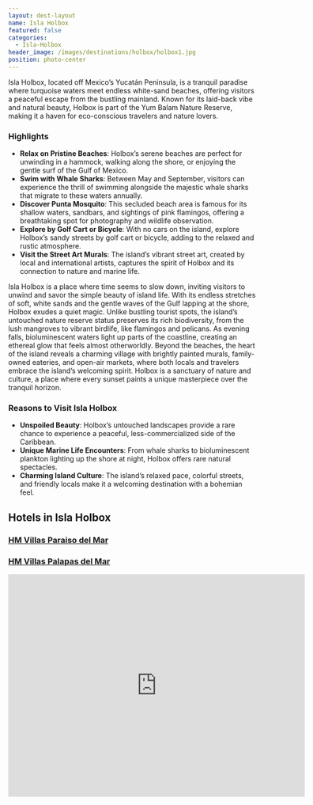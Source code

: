 ```yaml
---
layout: dest-layout
name: Isla Holbox
featured: false
categories:
  - Isla-Holbox
header_image: /images/destinations/holbox/holbox1.jpg
position: photo-center
---
```



Isla Holbox, located off Mexico’s Yucatán Peninsula, is a tranquil paradise where turquoise waters meet endless white-sand beaches, offering visitors a peaceful escape from the bustling mainland. Known for its laid-back vibe and natural beauty, Holbox is part of the Yum Balam Nature Reserve, making it a haven for eco-conscious travelers and nature lovers.

### Highlights  
- **Relax on Pristine Beaches**: Holbox’s serene beaches are perfect for unwinding in a hammock, walking along the shore, or enjoying the gentle surf of the Gulf of Mexico.  
- **Swim with Whale Sharks**: Between May and September, visitors can experience the thrill of swimming alongside the majestic whale sharks that migrate to these waters annually.  
- **Discover Punta Mosquito**: This secluded beach area is famous for its shallow waters, sandbars, and sightings of pink flamingos, offering a breathtaking spot for photography and wildlife observation.  
- **Explore by Golf Cart or Bicycle**: With no cars on the island, explore Holbox’s sandy streets by golf cart or bicycle, adding to the relaxed and rustic atmosphere.  
- **Visit the Street Art Murals**: The island’s vibrant street art, created by local and international artists, captures the spirit of Holbox and its connection to nature and marine life.  

Isla Holbox is a place where time seems to slow down, inviting visitors to unwind and savor the simple beauty of island life. With its endless stretches of soft, white sands and the gentle waves of the Gulf lapping at the shore, Holbox exudes a quiet magic. Unlike bustling tourist spots, the island’s untouched nature reserve status preserves its rich biodiversity, from the lush mangroves to vibrant birdlife, like flamingos and pelicans. As evening falls, bioluminescent waters light up parts of the coastline, creating an ethereal glow that feels almost otherworldly. Beyond the beaches, the heart of the island reveals a charming village with brightly painted murals, family-owned eateries, and open-air markets, where both locals and travelers embrace the island’s welcoming spirit. Holbox is a sanctuary of nature and culture, a place where every sunset paints a unique masterpiece over the tranquil horizon.


### Reasons to Visit Isla Holbox  
- **Unspoiled Beauty**: Holbox’s untouched landscapes provide a rare chance to experience a peaceful, less-commercialized side of the Caribbean.  
- **Unique Marine Life Encounters**: From whale sharks to bioluminescent plankton lighting up the shore at night, Holbox offers rare natural spectacles.    
- **Charming Island Culture**: The island’s relaxed pace, colorful streets, and friendly locals make it a welcoming destination with a bohemian feel.   



## Hotels in Isla Holbox
<section class='grid'>

<div class="col-3_sm-4_xs-6 padded-1">
    <a href="/hotels/villasparaiso">
        <div class="bg-image square" style="background-image:url('/images/hotels/villasparaiso/villasparaiso1.jpg')">  </div>
        <h3 class='center'>HM Villas Paraiso del Mar</h3>        
        </a>  
</div>

<div class="col-3_sm-4_xs-6 padded-1">
    <a href="/hotels/villaspalapas">
        <div class="bg-image square" style="background-image:url('/images/hotels/villaspalapas/villaspalapas1.jpg')" ></div>
        <h3 class="center" > HM Villas Palapas del Mar</h3>
    </a>
</div>

<div class='map-container center margin-1'>

<iframe src="https://www.google.com/maps/embed?pb=!1m18!1m12!1m3!1d237497.64142873973!2d-87.41910910656097!3d21.550739820628074!2m3!1f0!2f0!3f0!3m2!1i1024!2i768!4f13.1!3m3!1m2!1s0x8f4d9677b0abe2f1%3A0xa56edc4fcc77e54e!2sHolbox!5e0!3m2!1ses!2ses!4v1739389294229!5m2!1ses!2ses" width="600" height="450" style="border:0;" allowfullscreen="" loading="lazy" referrerpolicy="no-referrer-when-downgrade"></iframe>
</div>

</section>